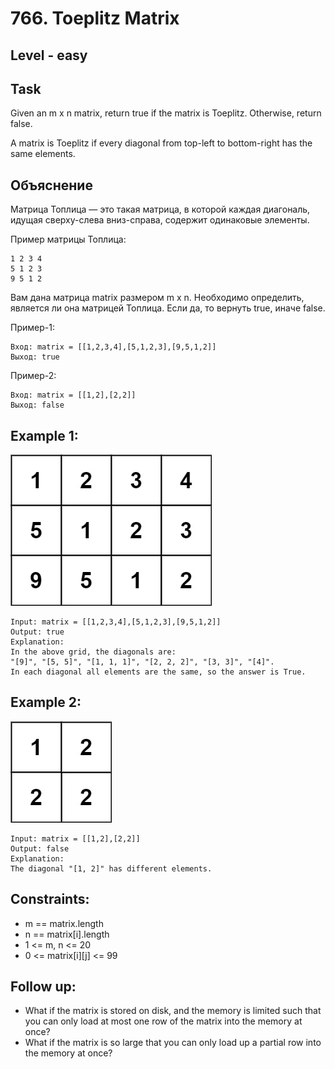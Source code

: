 # 766. Toeplitz Matrix


## Level - easy


## Task
Given an m x n matrix, return true if the matrix is Toeplitz. Otherwise, return false.

A matrix is Toeplitz if every diagonal from top-left to bottom-right has the same elements.


## Объяснение
Матрица Топлица — это такая матрица, в которой каждая диагональ, идущая сверху-слева вниз-справа, содержит одинаковые элементы.

Пример матрицы Топлица:
````
1 2 3 4
5 1 2 3
9 5 1 2
````

Вам дана матрица matrix размером m x n. Необходимо определить, является ли она матрицей Топлица. Если да, то вернуть true, иначе false.

Пример-1:
````
Вход: matrix = [[1,2,3,4],[5,1,2,3],[9,5,1,2]]
Выход: true
````

Пример-2:
````
Вход: matrix = [[1,2],[2,2]]
Выход: false
````


## Example 1:
![img.png](img.png)
````
Input: matrix = [[1,2,3,4],[5,1,2,3],[9,5,1,2]]
Output: true
Explanation:
In the above grid, the diagonals are:
"[9]", "[5, 5]", "[1, 1, 1]", "[2, 2, 2]", "[3, 3]", "[4]".
In each diagonal all elements are the same, so the answer is True.
````


## Example 2:
![img_1.png](img_1.png)
````
Input: matrix = [[1,2],[2,2]]
Output: false
Explanation:
The diagonal "[1, 2]" has different elements.
````


## Constraints:
- m == matrix.length
- n == matrix[i].length
- 1 <= m, n <= 20
- 0 <= matrix[i][j] <= 99


## Follow up:
- What if the matrix is stored on disk, and the memory is limited such that you can only load at most one row of the matrix into the memory at once?
- What if the matrix is so large that you can only load up a partial row into the memory at once?